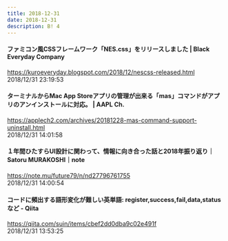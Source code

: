 ```yaml
---
title: 2018-12-31
date: 2018-12-31
description: B! 4
---
```


#### ファミコン風CSSフレームワーク「NES.css」をリリースしました        |         Black Everyday Company
https://kuroeveryday.blogspot.com/2018/12/nescss-released.html<br>
2018/12/31 23:19:53<br>


#### ターミナルからMac App Storeアプリの管理が出来る「mas」コマンドがアプリのアンインストールに対応。 | AAPL Ch.
https://applech2.com/archives/20181228-mas-command-support-uninstall.html<br>
2018/12/31 14:01:58<br>


#### １年間ひたすらUI設計に関わって、情報に向き合った話と2018年振り返り｜Satoru MURAKOSHI｜note
https://note.mu/future79/n/nd27796761755<br>
2018/12/31 14:00:54<br>


#### コードに頻出する語形変化が難しい英単語: register,success,fail,data,statusなど - Qiita
https://qiita.com/suin/items/cbef2dd0dba9c02e491f<br>
2018/12/31 13:53:25<br>


